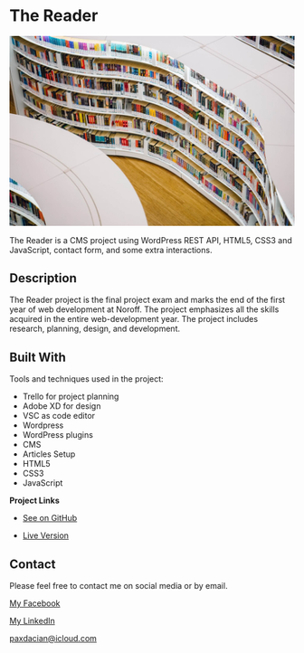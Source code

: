 # The Reader

![image](https://github.com/RobertDacian/The-Reader-Website/blob/16a243468b83cc01314c3fbfcbf65f7742b1e0f1/asstets/images/all-images/lifestyle.jpg)

The Reader is a CMS project using WordPress REST API, HTML5, CSS3 and JavaScript, contact form, and some extra interactions.

## Description

The Reader project is the final project exam and marks the end of the first year of web development at Noroff. The project emphasizes all the skills acquired in the entire web-development year. The project includes research, planning, design, and development.

## Built With

Tools and techniques used in the project:

- Trello for project planning
- Adobe XD for design
- VSC as code editor
- Wordpress
- WordPress plugins
- CMS
- Articles Setup
- HTML5
- CSS3
- JavaScript

**Project Links**

- [See on GitHub](https://github.com/RobertDacian/The-Reader-Website.git)

- [Live Version ](https://project-exam-one.netlify.app/)

## Contact

Please feel free to contact me on social media or by email.

[My Facebook](https://www.facebook.com/pax.dacian)

[My LinkedIn](https://www.linkedin.com/in/robert-dacian)

paxdacian@icloud.com

